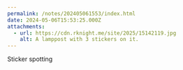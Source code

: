 ```yaml
---
permalink: /notes/202405061553/index.html
date: 2024-05-06T15:53:25.000Z
attachments:
  - url: https://cdn.rknight.me/site/2025/15142119.jpg
    alt: A lamppost with 3 stickers on it.
---
```


Sticker spotting
